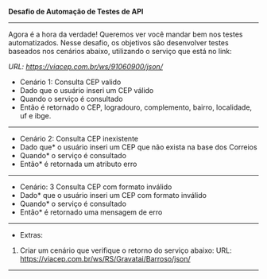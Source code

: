 **Desafio de Automação de Testes de API**
***

Agora é a hora da verdade! Queremos ver você mandar bem nos testes automatizados. Nesse desafio, os objetivos são desenvolver testes baseados nos cenários abaixo, utilizando o serviço que está no link:

*URL: https://viacep.com.br/ws/91060900/json/*

* Cenário 1: Consulta CEP valido
* Dado que o usuário inseri um CEP válido
* Quando o serviço é consultado
* Então é retornado o CEP, logradouro, complemento, bairro, localidade, uf e ibge.
* ***
* Cenário 2: Consulta CEP inexistente
* Dado que* o usuário inseri um CEP que não exista na base dos Correios
* Quando* o serviço é consultado
* Então* é retornada um atributo erro
***
* Cenário: 3 Consulta CEP com formato inválido
* Dado* que o usuário inseri um CEP com formato inválido
* Quando* o serviço é consultado
* Então* é retornado uma mensagem de erro
***
* Extras:
1) Criar um cenário que verifique o retorno do serviço abaixo: URL: https://viacep.com.br/ws/RS/Gravatai/Barroso/json/
***
